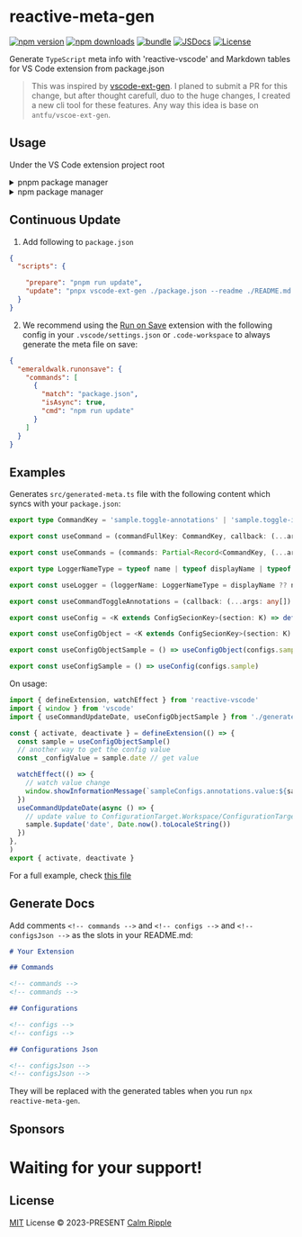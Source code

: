 # reactive-meta-gen

[![npm version][npm-version-src]][npm-version-href]
[![npm downloads][npm-downloads-src]][npm-downloads-href]
[![bundle][bundle-src]][bundle-href]
[![JSDocs][jsdocs-src]][jsdocs-href]
[![License][license-src]][license-href]

Generate `TypeScript` meta info with 'reactive-vscode' and Markdown tables for VS Code extension from package.json

> This was inspired by [vscode-ext-gen](https://github.com/antfu/vscode-ext-gen). I planed to submit a PR for this change, but after thought carefull, duo to the huge changes, I created a new cli tool for these features. Any way this idea is base on `antfu/vscoe-ext-gen`.

## Usage

Under the VS Code extension project root
<details>
  <summary>pnpm package manager</summary>

```bash
pnpx reactive-meta-gen
```
</details>
<details>
  <summary>npm package manager</summary>

```bash
npx reactive-meta-gen
```
</details>

## Continuous Update

1. Add following to `package.json`

```json
{
  "scripts": {

    "prepare": "pnpm run update",
    "update": "pnpx vscode-ext-gen ./package.json --readme ./README.md --output ./src/generated-meta.ts"
  }
}
```

2. We recommend using the [Run on Save](https://marketplace.visualstudio.com/items?itemName=emeraldwalk.RunOnSave) extension with the following config in your `.vscode/settings.json` or `.code-workspace` to always generate the meta file on save:

```json
{
  "emeraldwalk.runonsave": {
    "commands": [
      {
        "match": "package.json",
        "isAsync": true,
        "cmd": "npm run update"
      }
    ]
  }
}
```

## Examples

Generates `src/generated-meta.ts` file with the following content which syncs with your `package.json`:

```ts
export type CommandKey = 'sample.toggle-annotations' | 'sample.toggle-inplace' | 'sample.clear-cache' | 'sample.update-date'

export const useCommand = (commandFullKey: CommandKey, callback: (...args: any[]) => any): void => useReactiveCommand(commandFullKey, callback)

export const useCommands = (commands: Partial<Record<CommandKey, (...args: any[]) => any>>): void => useReactiveCommands(commands)

export type LoggerNameType = typeof name | typeof displayName | typeof extensionId

export const useLogger = (loggerName: LoggerNameType = displayName ?? name ?? extensionId, getPrefix?: ((type: string) => string) | null) => useReactiveLogger(loggerName, { getPrefix })

export const useCommandToggleAnnotations = (callback: (...args: any[]) => any) => useCommand(commands.toggleAnnotations, callback)

export const useConfig = <K extends ConfigSecionKey>(section: K) => defineConfigs<typeof sampleDefaults[K]>(section, sampleDefaults[section])

export const useConfigObject = <K extends ConfigSecionKey>(section: K) => defineConfigObject<typeof sampleDefaults[K]>(section, sampleDefaults[section])

export const useConfigObjectSample = () => useConfigObject(configs.sample)

export const useConfigSample = () => useConfig(configs.sample)
```

On usage:

```ts
import { defineExtension, watchEffect } from 'reactive-vscode'
import { window } from 'vscode'
import { useCommandUpdateDate, useConfigObjectSample } from './generated-meta'

const { activate, deactivate } = defineExtension(() => {
  const sample = useConfigObjectSample()
  // another way to get the config value
  const _configValue = sample.date // get value

  watchEffect(() => {
    // watch value change
    window.showInformationMessage(`sampleConfigs.annotations.value:${sample.date}`)
  })
  useCommandUpdateDate(async () => {
    // update value to ConfigurationTarget.Workspace/ConfigurationTarget.Global/ConfigurationTarget.WorkspaceFolder
    sample.$update('date', Date.now().toLocaleString())
  })
},
)
export { activate, deactivate }
```

For a full example, check [this file](./test/sampleCase.ts)

## Generate Docs

Add comments `<!-- commands -->` and `<!-- configs -->` and `<!-- configsJson -->` as the slots in your README.md:

```md
# Your Extension

## Commands

<!-- commands -->
<!-- commands -->

## Configurations

<!-- configs -->
<!-- configs -->

## Configurations Json

<!-- configsJson -->
<!-- configsJson -->
```

They will be replaced with the generated tables when you run `npx reactive-meta-gen`.

## Sponsors

<p align="center">

# Waiting for your support!
  <!-- <a href="https://cdn.jsdelivr.net/gh/cnjimbo/static/sponsors.svg">
    <img src='https://cdn.jsdelivr.net/gh/cnjimbo/static/sponsors.svg'/>
  </a> -->
</p>

## License

[MIT](./LICENSE) License © 2023-PRESENT [Calm Ripple](https://github.com/calmripple)

<!-- Badges -->

[npm-version-src]: https://img.shields.io/npm/v/reactive-meta-gen?style=flat&colorA=080f12&colorB=1fa669
[npm-version-href]: https://npmjs.com/package/reactive-meta-gen
[npm-downloads-src]: https://img.shields.io/npm/dm/reactive-meta-gen?style=flat&colorA=080f12&colorB=1fa669
[npm-downloads-href]: https://npmjs.com/package/reactive-meta-gen
[bundle-src]: https://img.shields.io/bundlephobia/minzip/reactive-meta-gen?style=flat&colorA=080f12&colorB=1fa669&label=minzip
[bundle-href]: https://bundlephobia.com/result?p=reactive-meta-gen
[license-src]: https://img.shields.io/npm/l/reactive-meta-gen?style=flat&colorA=080f12&colorB=1fa669
[license-href]: https://github.com/calmripple/reactive-meta-gen/blob/main/LICENSE
[jsdocs-src]: https://img.shields.io/badge/jsdocs-reference-080f12?style=flat&colorA=080f12&colorB=1fa669
[jsdocs-href]: https://www.jsdocs.io/package/reactive-meta-gen
